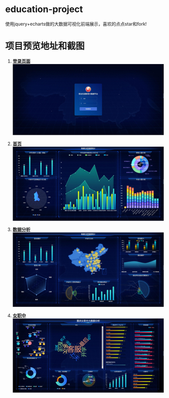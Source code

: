 # education-project
使用jquery+echarts做的大数据可视化前端展示，喜欢的点点star和fork!

# 项目预览地址和截图
1. **[登录页面](https://sun199412.github.io/education-project/login.html)**
![登录页面](img/login.jpg)

2. **[首页](https://sun199412.github.io/education-project/index.html)**
![首页](img/home.jpg)

3. **[数据分析](https://sun199412.github.io/education-project/index2.html)**
![数据分析](img/data.jpg)

4. **[女职中](https://sun199412.github.io/education-project/index4.html)**
![女职中](img/one.jpg)